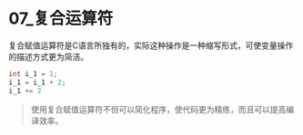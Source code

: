 # 07_复合运算符

复合赋值运算符是C语言所独有的，实际这种操作是一种缩写形式，可使变量操作的描述方式更为简洁。

```C
int i_1 = 1;
i_1 = i_1 + 2;
i_1 += 2
```

> 使用复合赋值运算符不但可以简化程序，使代码更为精练，而且可以提高编译效率。